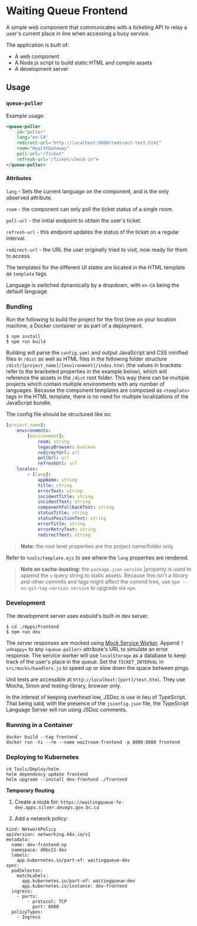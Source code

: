 # Waiting Queue Frontend

A simple web component that communicates with a ticketing API to relay a user's current place in line when accessing a busy service.

The application is built of:

- A web component
- A Node.js script to build static HTML and compile assets
- A development server

## Usage

### `queue-poller`

Example usage:

```html
<queue-poller
	id="poller"
    lang="en-CA"
	redirect-url="http://localhost:8000/redirect-test.html"
	room="HealthGateway"
	poll-url="/Ticket"
	refresh-url="/Ticket/check-in">
</queue-poller>
```

#### Attributes 
`lang` - Sets the current language on the component, and is the only observed attribute.

`room` - the component can only poll the ticket status of a single room.

`poll-url` - the initial endpoint to obtain the user's ticket.

`refresh-url` - this endpoint updates the status of the ticket on a regular interval.

`redirect-url` - the URL the user originally tried to visit, now ready for them to access.

The templates for the different UI states are located in the HTML template as `template` tags.

Language is switched dynamically by a dropdown, with `en-CA` being the default language.

### Bundling
Run the following to build the project for the first time on your location machine, a Docker container or as part of a deployment.

```shell
$ npm install
$ npm run build
```

Building will parse the `config.yaml` and output JavaScript and CSS minified files in `/dist` as well as HTML files in the following folder structure `/dist/[project_name]/[environment]/index.html` (the values in brackets refer to the bracketed properties in the example below), which will reference the assets in the `/dist` root folder. This way there can be multiple projects which contain multiple environments with any number of languages. Because the component templates are composed as `<template>` tags in the HTML template, there is no need for multiple localizations of the JavaScript bundle.

The config file should be structured like so:

```yaml
[project_name]:
	environments:
		[environment]:
			room: string
			legacyBrowser: boolean
			redirectUrl: url
			pollUrl: url
			refreshUrl: url
	locales:
		- [lang]:
			appName: string
			title: string
			errorText: string
            incidentTitle: string
            incidentText: string
			componentFallbackText: string
			statusTitle: string
			statusPositionText: string
			errorTitle: string
			errorRetryText: string
			redirectText: string
```

> **Note:** the root level properties are the project name/folder only

Refer to `tools/template.ejs` to see where the `lang` properties are rendered.

> **Note on cache-busting:** the `package.json` `version` |property is used to append the `v` query string to static assets. Because this isn't a library and other commits and tags might affect the commit tree, use `npm --no-git-tag-version version` to upgrade via `npm`.

### Development

The development server uses esbuild's built-in dev server.

```shell
$ cd ./Apps/Frontend
$ npm run dev
```

The server responses are mocked using [Mock Service Worker](https://mswjs.io/). Append `?unhappy=` to any `<queue-poller>` attribute's URL to simulate an error response. The service worker will use `localStorage` as a database to keep track of the user's place in the queue. Set the `TICKET_INTERVAL` in `src/mocks/handlers.js` to speed up or slow down the space between pings.

Unit tests are accessible at `http://localhost:[port]/test.html`. They use Mocha, Sinon and testing-library, browser only.

In the interest of keeping overhead low, JSDoc is use in lieu of TypeScript. That being said, with the presence of the `jsconfig.json` file, the TypeScript Language Server will run using JSDoc comments.

### Running in a Container

```
docker build --tag frontend .
docker run -ti --rm --name waitroom-frontend -p 8800:8080 frontend
```

### Deploying to Kubernetes

```
cd Tools/Deploy/helm
helm dependency update frontend
helm upgrade --install dev-frontend ./frontend
```

**Temporary Routing**

1. Create a route for: `https://waitingqueue-fe-dev.apps.silver.devops.gov.bc.ca`

2. Add a network policy:

```
kind: NetworkPolicy
apiVersion: networking.k8s.io/v1
metadata:
  name: dev-frontend-np
  namespace: d0bc21-dev
  labels:
    app.kubernetes.io/part-of: waitingqueue-dev
spec:
  podSelector:
    matchLabels:
      app.kubernetes.io/part-of: waitingqueue-dev
      app.kubernetes.io/instance: dev-frontend
  ingress:
    - ports:
        - protocol: TCP
          port: 8080
  policyTypes:
    - Ingress
```
